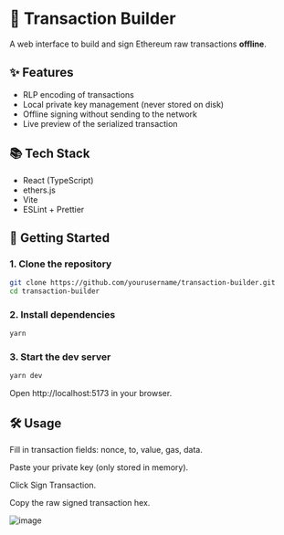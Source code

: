# 🧩 Transaction Builder

A web interface to build and sign Ethereum raw transactions **offline**.

## ✨ Features

- RLP encoding of transactions
- Local private key management (never stored on disk)
- Offline signing without sending to the network
- Live preview of the serialized transaction

## 📚 Tech Stack

- React (TypeScript)
- ethers.js
- Vite
- ESLint + Prettier

## 🚀 Getting Started

### 1. Clone the repository

```bash
git clone https://github.com/yourusername/transaction-builder.git
cd transaction-builder
```

### 2. Install dependencies

```bash
yarn
```

### 3. Start the dev server

```bash
yarn dev
```
Open http://localhost:5173 in your browser.

## 🛠 Usage

Fill in transaction fields: nonce, to, value, gas, data.

Paste your private key (only stored in memory).

Click Sign Transaction.

Copy the raw signed transaction hex.

![image](https://github.com/user-attachments/assets/7661d404-4b81-40c8-bd50-847ee6d7ba71)

